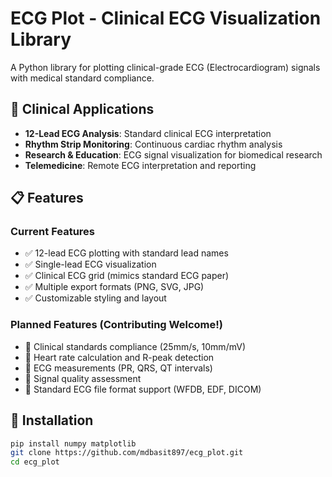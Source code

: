 # ECG Plot - Clinical ECG Visualization Library

A Python library for plotting clinical-grade ECG (Electrocardiogram) signals with medical standard compliance.

## 🏥 Clinical Applications

- **12-Lead ECG Analysis**: Standard clinical ECG interpretation
- **Rhythm Strip Monitoring**: Continuous cardiac rhythm analysis  
- **Research & Education**: ECG signal visualization for biomedical research
- **Telemedicine**: Remote ECG interpretation and reporting

## 📋 Features

### Current Features
- ✅ 12-lead ECG plotting with standard lead names
- ✅ Single-lead ECG visualization
- ✅ Clinical ECG grid (mimics standard ECG paper)
- ✅ Multiple export formats (PNG, SVG, JPG)
- ✅ Customizable styling and layout

### Planned Features (Contributing Welcome!)
- 🔄 Clinical standards compliance (25mm/s, 10mm/mV)
- 🔄 Heart rate calculation and R-peak detection
- 🔄 ECG measurements (PR, QRS, QT intervals)
- 🔄 Signal quality assessment
- 🔄 Standard ECG file format support (WFDB, EDF, DICOM)

## 🚀 Installation
```bash
pip install numpy matplotlib
git clone https://github.com/mdbasit897/ecg_plot.git
cd ecg_plot